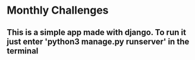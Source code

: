 # Monthly Challenges 
## This is a simple app made with django. To run it just enter 'python3 manage.py runserver' in the terminal
